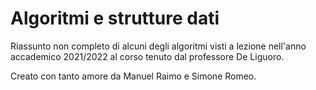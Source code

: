 # Algoritmi e strutture dati
Riassunto non completo di alcuni degli algoritmi visti a lezione nell'anno accademico 2021/2022 al corso tenuto dal professore De Liguoro.

Creato con tanto amore da Manuel Raimo e Simone Romeo.
